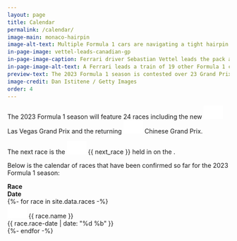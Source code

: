 ```yaml
---
layout: page
title: Calendar
permalink: /calendar/
image-main: monaco-hairpin
image-alt-text: Multiple Formula 1 cars are navigating a tight hairpin at the Monaco Grand Prix
in-page-image: vettel-leads-canadian-gp
in-page-image-caption: Ferrari driver Sebastian Vettel leads the pack at the 2019 Canadian Grand Prix
in-page-image-alt-text: A Ferrari leads a train of 19 other Formula 1 cars around a chicane at the Canadian Grand Prix
preview-text: The 2023 Formula 1 season is contested over 23 Grand Prix held around the world. These include historic races such as the Monaco Grand Prix and the British Grand Prix but also new races such as...
image-credit: Dan Istitene / Getty Images
order: 4
---
```


The 2023 Formula 1 season will feature 24 races including the new <img src="/assets/images/flag_placeholder.png" class="flag flag-us ml-1 mb-2" /> <span class="pl-1 font-weight-bold">Las Vegas Grand Prix</span> and the returning <img src="/assets/images/flag_placeholder.png" class="flag flag-cn ml-1 mb-2" /> <span class="pl-1 font-weight-bold">Chinese Grand Prix</span>.

<div class="alert alert-primary" role="alert">
The next race is the <img src="/assets/images/flag_placeholder.png" class="flag ml-1 mb-2" id="nextraceimg" /> <span class="pl-1 font-weight-bold" id="nextracename">{{ next_race }}</span> held in <span class="font-weight-bold" id="nextracelocation"></span> on the <span class="font-weight-bold" id="nextracedate"></span>.
</div>

<script>
  var races = [
    {% for race in site.data.races %}
      {
        'name': '{{ race.name }}',
        'date': '{{ race.race-date }}',
        'countryCode': '{{ race.country-code }}',
        'location': '{{ race.location }}',
        'dateFormatted': '{{ race.date-formatted }}'
      }{% unless forloop.last %},{% endunless %}
    {% endfor %}
  ];
  var currentDate = new Date;
  var nextRaceName = '';
  var nextRaceCode = '';
  for (i = 0; i < races.length; i++) {
    nextDate = races[i]['date'];
    if (new Date(races[i]['date']) >= currentDate) {
        nextRaceName = races[i]['name'];
        nextRaceCode = races[i]['countryCode'];
        nextRaceLocation = races[i]['location'];
        nextRaceDate = races[i]['dateFormatted'];
        break;
    } else {
        nextRaceName = races[0]['name'];
        nextRaceCode = races[0]['countryCode'];
        nextRaceLocation = races[0]['location'];
        nextRaceDate = races[0]['dateFormatted'];
    }
  }
  document.querySelector('#nextracename').innerHTML = nextRaceName;
  document.querySelector('#nextraceimg').className += ' flag-' + nextRaceCode;
  document.querySelector('#nextracelocation').innerHTML = nextRaceLocation;
  document.querySelector('#nextracedate').innerHTML = nextRaceDate;
</script>

Below is the calendar of races that have been confirmed so far for the 2023 Formula 1 season:

<div class="container">
  <div class="row pb-1 justify-content-center">
    <div class="col-8 col-sm-6 col-lg-4 border-bottom">
      <strong>Race</strong>
    </div>
    <div class="col-4 col-sm-4 col-lg-4 border-bottom">
      <strong>Date</strong>
    </div>
  </div>
  {%- for race in site.data.races -%}
    <div class="row py-1 justify-content-center">
      <div class="col-8 col-sm-6 col-lg-4">
        <img src="/assets/images/flag_placeholder.png" class="flag flag-{{ race.country-code }}" /> <span class="pl-1">{{ race.name }}</span>
      </div>
      <div class="col-4 col-sm-4 col-lg-4">
        {{ race.race-date | date: "%d %b" }}
      </div>
    </div>
  {%- endfor -%}
</div>
